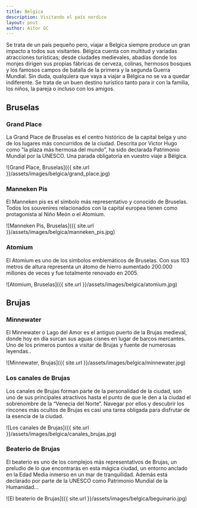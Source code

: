 ```yaml
---
title: Bélgica
description: Visitando el país nordico
layout: post
author: Aitor GC
---
```


Se trata de un país pequeño pero, viajar a Belgica siempre produce un gran impacto a todos sus visitantes. Bélgica cuenta con multitud y variadas atracciones turísticas; desde ciudades medievales, abadías donde los monjes dirigen sus propias fábricas de cerveza, colinas, hermosos bosques y los famosos campos de batalla de la primera y la segunda Guerra Mundial. Sin duda, qualquiera que vaya a viajar a Bélgica no se va a quedar indiferente. Se trata de un buen destino turístico tanto para ir con la familia, los niños, la pareja o incluso con los amigos.

## Bruselas

### Grand Place

La Grand Place de Bruselas es el centro histórico de la capital belga y uno de los lugares más concurridos de la ciudad. Descrita por Victor Hugo como "la plaza más hermosa del mundo", ha sido declarada Patrimonio Mundial por la UNESCO. Una parada obligatoria en vuestro viaje a Bélgica.

![Grand Place, Bruselas]({{ site.url }}/assets/images/belgica/grand_place.jpg)

### Manneken Pis

El Manneken pis es el símbolo más representativo y conocido de Bruselas. Todos los souvenires relacionados con la capital europea tienen como protagonista al Niño Meón o el Atomium.

![Manneken Pis, Bruselas]({{ site.url }}/assets/images/belgica/manneken_pis.jpg)

### Atomium

El Atomium es uno de los símbolos emblemáticos de Bruselas. Con sus 103 metros de altura representa un átomo de hierro aumentado 200.000 millones de veces y fue totalmente renovado en 2005.

![Atomium, Bruselas]({{ site.url }}/assets/images/belgica/atomium.jpg)

## Brujas

### Minnewater

El Minnewater o Lago del Amor es el antiguo puerto de la Brujas medieval, donde hoy en día surcan sus aguas cisnes en lugar de barcos mercantes. Uno de los primeros puntos a visitar de Brujas y fuente de numerosas leyendas..

![Minnewater, Brujas]({{ site.url }}/assets/images/belgica/minnewater.jpg)

### Los canales de Brujas

Los canales de Brujas forman parte de la personalidad de la ciudad, son uno de sus principales atractivos hasta el punto de que le den a la ciudad el sobrenombre de la “Venecia del Norte”. Navegar por ellos y descubrir los rincones más ocultos de Brujas es casi una tarea obligada para disfrutar de la esencia de la ciudad.

![Los canales de Brujas]({{ site.url }}/assets/images/belgica/canales_brujas.jpg)

### Beaterio de Brujas

El beaterio es uno de los complejos más representativos de Brujas, un preludio de lo que encontrarás en esta mágica ciudad, un entorno anclado en la Edad Media inmerso en un mar de tranquilidad. Además está declarado por parte de la UNESCO como Patrimonio Mundial de la Humanidad...

![El beaterio de Brujas]({{ site.url }}/assets/images/belgica/beguinario.jpg)
